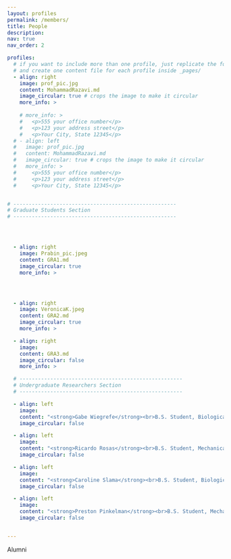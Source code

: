 ```yaml
---
layout: profiles
permalink: /members/
title: People
description: 
nav: true
nav_order: 2

profiles:
  # if you want to include more than one profile, just replicate the following block
  # and create one content file for each profile inside _pages/
  - align: right
    image: prof_pic.jpg
    content: MohammadRazavi.md
    image_circular: true # crops the image to make it circular
    more_info: >
    
    # more_info: >
    #   <p>555 your office number</p>
    #   <p>123 your address street</p>
    #   <p>Your City, State 12345</p>
  # - align: left
  #   image: prof_pic.jpg
  #   content: MohammadRazavi.md
  #   image_circular: true # crops the image to make it circular
  #   more_info: >
  #     <p>555 your office number</p>
  #     <p>123 your address street</p>
  #     <p>Your City, State 12345</p>


# -----------------------------------------------------
# Graduate Students Section
# -----------------------------------------------------




  - align: right
    image: Prabin_pic.jpeg
    content: GRA1.md
    image_circular: true
    more_info: >




  - align: right
    image: VeronicaK.jpeg
    content: GRA2.md
    image_circular: true
    more_info: >

  - align: right
    image: 
    content: GRA3.md
    image_circular: false
    more_info: >

  # -----------------------------------------------------
  # Undergraduate Researchers Section
  # -----------------------------------------------------

  - align: left
    image: 
    content: "<strong>Gabe Wiegrefe</strong><br>B.S. Student, Biological Systems Engineering<br><br>📧 <a href='mailto:gwiegrefe2@huskers.unl.edu'>gwiegrefe2@huskers.unl.edu</a><br><br>"
    image_circular: false

  - align: left
    image: 
    content: "<strong>Ricardo Rosas</strong><br>B.S. Student, Mechanical Engineering<br><br>📧 <a href='mailto:rrosas2@huskers.unl.edu'>rrosas2@huskers.unl.edu</a><br><br>"
    image_circular: false

  - align: left
    image: 
    content: "<strong>Caroline Slama</strong><br>B.S. Student, Biological Systems Engineering<br><br>📧 <a href='mailto:cslama2@huskers.unl.edu'>cslama2@huskers.unl.edu</a><br><br>"
    image_circular: false

  - align: left
    image: 
    content: "<strong>Preston Pinkelman</strong><br>B.S. Student, Mechanical Engineering<br><br>📧 <a href='mailto:ppinkelman2@huskers.unl.edu'>ppinkelman2@huskers.unl.edu</a><br><br>"
    image_circular: false


---
```

Alumni
